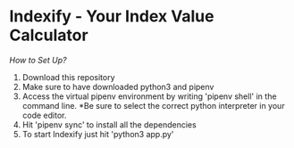 # Indexify - Your Index Value Calculator

*How to Set Up?*
1. Download this repository
2. Make sure to have downloaded python3 and pipenv 
3. Access the virtual pipenv environment by writing 'pipenv shell' in the command line. *Be sure to select the correct python interpreter in your code editor.
4. Hit 'pipenv sync' to install all the dependencies 
5. To start Indexify just hit 'python3 app.py'
